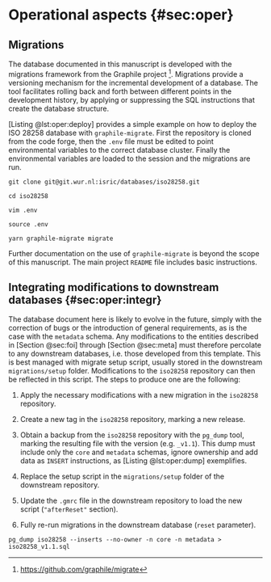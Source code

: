 Operational aspects {#sec:oper}
===============================

## Migrations

The database documented in this manuscript is developed with the migrations
framework from the Graphile project [^801]. Migrations provide a versioning
mechanism for the incremental development of a database. The tool facilitates
rolling back and forth between different points in the development history, by
applying or suppressing the SQL instructions that create the database structure.

[Listing @lst:oper:deploy] provides a simple example on how to deploy the
ISO 28258 database with `graphile-migrate`. First the repository is cloned
from the code forge, then the `.env` file must be edited to point environmental
variables to the correct database cluster. Finally the environmental variables
are loaded to the session and the migrations are run.

```{#lst:oper:deploy .bash caption="Simple instruction set to deploy a new instance of the ISO 28258 database."}
git clone git@git.wur.nl:isric/databases/iso28258.git

cd iso28258

vim .env

source .env

yarn graphile-migrate migrate
```

Further documentation on the use of `graphile-migrate` is beyond the scope of this
manuscript. The main project `README` file includes basic instructions. 


## Integrating modifications to downstream databases {#sec:oper:integr}

The database document here is likely to evolve in the future, simply with the
correction of bugs or the introduction of general requirements, as is the case
with the `metadata` schema. Any modifications to the entities described in
[Section @sec:foi] through [Section @sec:meta] must therefore percolate to any
downstream databases, i.e.  those developed from this template. This is best
managed with migrate setup script, usually stored in the downstream
`migrations/setup` folder. Modifications to the `iso28258` repository can then
be reflected in this script. The steps to produce one are the following:

1. Apply the necessary modifications with a new migration in the `iso28258`
   repository.

2. Create a new tag in the `iso28258` repository, marking a new release.

3. Obtain a backup from the `iso28258` repository with the `pg_dump` tool,
   marking the resulting file with the version (e.g. `_v1.1`). This dump must
   include only the `core` and `metadata` schemas, ignore ownership and add
   data as `INSERT` instructions, as [Listing @lst:oper:dump] exemplifies. 

4. Replace the setup script in the `migrations/setup` folder of the downstream
   repository.

5. Update the `.gmrc` file in the downstream repository to load the new script
   (`"afterReset"` section).

6. Fully re-run migrations in the downstream database (`reset` parameter).

```{#lst:oper:dump .bash caption="Dumping relevant schemas from the iso28258 database as set-up for a derived database."}
pg_dump iso28258 --inserts --no-owner -n core -n metadata > iso28258_v1.1.sql
```

[^801]: https://github.com/graphile/migrate 
